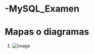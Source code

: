 # -MySQL_Examen

# Mapas o diagramas 
1. ![image](https://github.com/user-attachments/assets/0bb5542f-5dae-490b-91b9-41bc8e367471)
